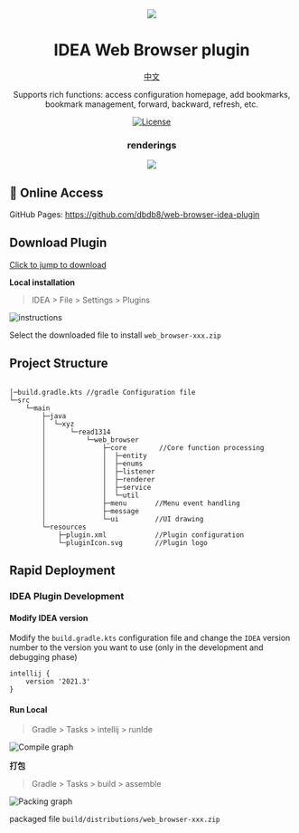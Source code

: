 <div align=center>
<img  src="src/main/resources/META-INF/pluginIcon.svg"/>
</div>

<h1 align="center">
  IDEA Web Browser plugin
</h1>

<p align="center">
  <a href="/docs/README_CN.md">中文</a>
</p>

<p align="center">
  Supports rich functions: access configuration homepage, add bookmarks, bookmark management, forward, backward, refresh, etc.
</p>

<p align="center">
  <a href="https://github.com/dbdb8/web-browser-idea-plugin/blob/master/LICENSE"><img src="https://img.shields.io/github/license/Realkai42/qwerty-learner" alt="License"></a>
</p>

<h3 align="center">
  renderings
</h3>
<div align=center>
<img  src="docs/20240328-165043.jpg"/>
</div>

## 📸 Online Access

GitHub Pages: <https://github.com/dbdb8/web-browser-idea-plugin>
<br/>

## Download Plugin
<a href="https://github.com/dbdb8/web-browser-idea-plugin/releases/download/1.0-SNAPSHOT/web_browser-1.0-SNAPSHOT.zip" alt="zip plugin">Click to jump to download</a>

**Local installation**

> IDEA > File > Settings > Plugins

![instructions](docs/screenshot-20240328-170528.png)

Select the downloaded file to install `web_browser-xxx.zip` 

## Project Structure

```

│─build.gradle.kts //gradle Configuration file
└─src
    └─main
        ├─java
        │  └─xyz
        │      └─read1314
        │          └─web_browser
        │              ├─core        //Core function processing
        │              │  ├─entity
        │              │  ├─enums
        │              │  ├─listener
        │              │  ├─renderer
        │              │  ├─service
        │              │  └─util
        │              ├─menu       //Menu event handling
        │              ├─message
        │              └─ui         //UI drawing
        └─resources
            ├─plugin.xml            //Plugin configuration
            └─pluginIcon.svg        //Plugin logo

```


## Rapid Deployment

### IDEA Plugin Development

#### Modify IDEA version 

Modify the `build.gradle.kts` configuration file and change the `IDEA` version number to the version you want to use (only in the development and debugging phase)

```
intellij {
    version '2021.3'
}
```

#### Run Local

> Gradle > Tasks > intellij > runIde

![Compile graph](docs/20240328-165855.jpg)


**打包**

> Gradle > Tasks > build > assemble

![Packing graph](docs/20240328-170257.jpg)

packaged file
`build/distributions/web_browser-xxx.zip`

